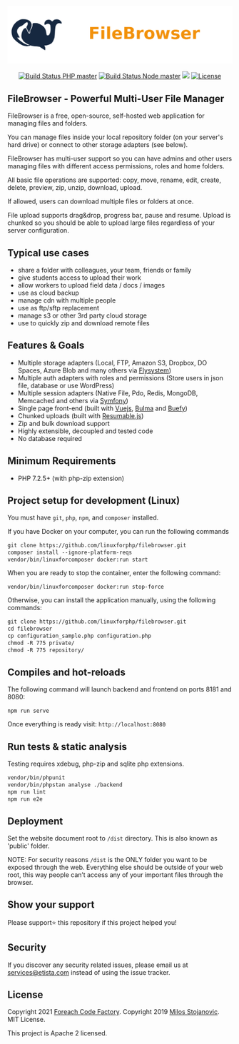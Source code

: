 <p align="center">
    <img src="https://raw.githubusercontent.com/linuxforphp/filebrowser/master/dist/img/logo.png">
</p>

<p align="center">
    <a href="https://github.com/linuxforphp/filebrowser/actions"><img src="https://github.com/linuxforphp/filebrowser/workflows/PHP/badge.svg?branch=master" alt="Build Status PHP master"></a>
    <a href="https://github.com/linuxforphp/filebrowser/actions"><img src="https://github.com/linuxforphp/filebrowser/workflows/Node/badge.svg?branch=master" alt="Build Status Node master"></a>
    <a href="https://codecov.io/gh/linuxforphp/filebrowser"><img src="https://codecov.io/gh/linuxforphp/filebrowser/branch/master/graph/badge.svg?token=X4QTVJLTF0"/></a>
    <a href="https://opensource.org/licenses/Apache-2.0"><img src="https://img.shields.io/badge/Apache-2.0-green.svg" alt="License"></a>
</p>


## FileBrowser - Powerful Multi-User File Manager

FileBrowser is a free, open-source, self-hosted web application for managing files and folders.

You can manage files inside your local repository folder (on your server's hard drive) or connect to other storage adapters (see below).

FileBrowser has multi-user support so you can have admins and other users managing files with different access permissions, roles and home folders.

All basic file operations are supported: copy, move, rename, edit, create, delete, preview, zip, unzip, download, upload.

If allowed, users can download multiple files or folders at once.

File upload supports drag&drop, progress bar, pause and resume. Upload is chunked so you should be able to upload large files regardless of your server configuration.

## Typical use cases
- share a folder with colleagues, your team, friends or family
- give students access to upload their work
- allow workers to upload field data / docs / images
- use as cloud backup
- manage cdn with multiple people
- use as ftp/sftp replacement
- manage s3 or other 3rd party cloud storage
- use to quickly zip and download remote files

## Features & Goals
- Multiple storage adapters (Local, FTP, Amazon S3, Dropbox, DO Spaces, Azure Blob and many others via [Flysystem](https://github.com/thephpleague/flysystem))
- Multiple auth adapters with roles and permissions (Store users in json file, database or use WordPress)
- Multiple session adapters (Native File, Pdo, Redis, MongoDB, Memcached and others via [Symfony](https://github.com/symfony/symfony/tree/4.4/src/Symfony/Component/HttpFoundation/Session/Storage/Handler))
- Single page front-end (built with [Vuejs](https://github.com/vuejs/vue), [Bulma](https://github.com/jgthms/bulma) and [Buefy](https://github.com/buefy/buefy))
- Chunked uploads (built with [Resumable.js](https://github.com/23/resumable.js))
- Zip and bulk download support
- Highly extensible, decoupled and tested code
- No database required

## Minimum Requirements
- PHP 7.2.5+ (with php-zip extension)

## Project setup for development (Linux)

You must have `git`, `php`, `npm`, and `composer` installed.

If you have Docker on your computer, you can run the following commands

```
git clone https://github.com/linuxforphp/filebrowser.git
composer install --ignore-platform-reqs
vendor/bin/linuxforcomposer docker:run start
```

When you are ready to stop the container, enter the following command:

```
vendor/bin/linuxforcomposer docker:run stop-force
```

Otherwise, you can install the application manually, using the following commands:

```
git clone https://github.com/linuxforphp/filebrowser.git
cd filebrowser
cp configuration_sample.php configuration.php
chmod -R 775 private/
chmod -R 775 repository/
```


## Compiles and hot-reloads

The following command will launch backend and frontend on ports 8181 and 8080:

```
npm run serve
```
Once everything is ready visit: `http://localhost:8080`


## Run tests & static analysis

Testing requires xdebug, php-zip and sqlite php extensions.

```
vendor/bin/phpunit
vendor/bin/phpstan analyse ./backend
npm run lint
npm run e2e
```

## Deployment

Set the website document root to `/dist` directory. This is also known as 'public' folder.

NOTE: For security reasons `/dist` is the ONLY folder you want to be exposed through the web. Everything else should be outside of your web root, this way people can’t access any of your important files through the browser.

## Show your support

Please support⭐️ this repository if this project helped you!

## Security

If you discover any security related issues, please email us at services@etista.com instead of using the issue tracker.

## License

Copyright 2021 [Foreach Code Factory](https://etista.com/).
Copyright 2019 [Milos Stojanovic](https://github.com/alcalbg). MIT License.

This project is Apache 2 licensed.
